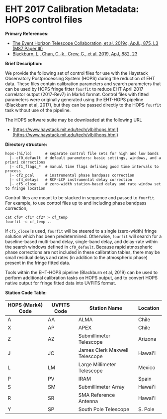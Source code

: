 # EHT 2017 Calibration Metadata: HOPS control files

**Primary References:**
- [The Event Horizon Telescope Collaboration, et al. 2019c, ApJL, 875, L3 (M87 Paper III)](https://doi.org/10.3847/2041-8213/ab0c57)
- [Blackburn, L., Chan, C.-k., Crew, G., et al. 2019, ApJ, 882, 23](https://ui.adsabs.harvard.edu/abs/2019ApJ...882...23B/abstract)

**Brief Description:**

We provide the following set of control files for use with the Haystack
Observatory Postprocessing System (HOPS) during the reduction of EHT data.
These files contain calibration parameters and search parameters that can be
used by HOPS fringe fitter ``fourfit`` to reduce EHT April 2017 correlator
output (2017-Rev7) in Mark4 format. Control files with fitted parameters were
originally generated using the EHT-HOPS pipeline (Blackburn et al, 2017), but
they can be passed directly to the HOPS ``fourfit`` task without use of the
pipeline.

The HOPS software suite may be downloaded at the following URL
 - [https://www.haystack.mit.edu/tech/vlbi/hops.html](https://www.haystack.mit.edu/tech/vlbi/hops.html)

**Directory structure:**

```
hops-(hi/lo)      # separate control file sets for high and low bands
  |- cf0_default  # default parameters: basic settings, windows, and a priori corrections
  |- cf1_flags_*  # manual time flags defining good time intervals to process
  |- cf2_pcal     # instrumental phase bandpass correction
  |- cf4_delays   # RCP-LCP instrumental delay correction
  |- cf5_close    # zero-width station-based delay and rate window set to fringe location
```

Control files are meant to be stacked in sequence and passed to ``fourfit``.
For example, to use control files up to and including phase bandpass
correction,
```
cat cf0* cf1* cf2* > cf_temp
fourfit -c cf_temp ..
```
If ``cf5_close`` is used, ``fourfit`` will be steered to a single (zero-width)
fringe solution which has been predetermined. Otherwise, ``fourfit`` will
search for a baseline-based multi-band delay, single-band delay, and delay-rate
within the search windows defined in ``cf0_default``.  Because rapid
atmospheric phase corrections are not included in these calibration tables,
there may be small residual delays and rates (in addition to the atmospheric
phase) present in the fringe fitted data.

Tools within the EHT-HOPS pipeline (Blackburn et al, 2019) can be used to
perform additional calibration tasks on HOPS output, and to convert HOPS native
output for fringe fitted data into UVFITS format.

**Station Code Table:**

| HOPS (Mark4) Code | UVFITS Code | Station Name                  | Location |
| ------------------| ----------- | ----------------------------- | -------- |
| A                 | AA          | ALMA                          | Chile    |
| X                 | AP          | APEX                          | Chile    |
| Z                 | AZ          | Submillimeter Telescope       | Arizona  |
| J                 | JC          | James Clerk Maxwell Telescope | Hawai'i  |
| L                 | LM          | Large Millimeter Telescope    | Mexico   |
| P                 | PV          | IRAM                          | Spain    |
| S                 | SM          | Submillimeter Array           | Hawai'i  |
| R                 | SR          | SMA Reference Antenna         | Hawai'i  |
| Y                 | SP          | South Pole Telescope          | S. Pole  |

